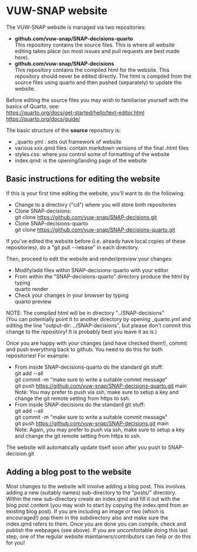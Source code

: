 # VUW-SNAP website

The VUW-SNAP website is managed via two repositories:

 - **github.com/vuw-snap/SNAP-decisions-quarto** <br/>
   This repository contains the source files. This is where all website editing takes place (so most issues and pull requests are best made here).
 - **github.com/vuw-snap/SNAP-decisions** <br/>
   This repository contains the compiled html for the website. This repository should never be edited directly. The html is compiled from the source files using quarto and then pushed (separately) to update the website.

Before editing the source files you may wish to familiarise yourself with the basics of Quarto, see: <br/>
https://quarto.org/docs/get-started/hello/text-editor.html <br/>
https://quarto.org/docs/guide/

The basic structure of the **source** repository is:

 - _quarto.yml : sets out framework of website
 - various xxx.qmd files: contain markdown versions of the final .html files
 - styles.css: where you control some of formatting of the website
 - index.qmd: is the opening/landing page of the website

## Basic instructions for editing the website

If this is your first time editing the website, you'll want to do the following:

 - Change to a directory ("cd") where you will store both repositories
 - Clone SNAP-decisions: <br/>
   git clone https://github.com/vuw-snap/SNAP-decisions.git
 - Clone SNAP-decisions-quarto  <br/>
   git clone https://github.com/vuw-snap/SNAP-decisions-quarto.git

If you've edited the website before (i.e. already have local copies of these repositories), do a "git pull --rebase" in each directory.

Then, proceed to edit the website and render/preview your changes:
   
 - Modify/add files within SNAP-decisions-quarto with your editor
 - From within the "SNAP-decisions-quarto" directory produce the html by typing <br/>
   quarto render
 - Check your changes in your browser by typing <br/>
   quarto preview

NOTE: The compiled html will be in directory "../SNAP-decisions" <br/>
(You can potentially point it to another directory by opening _quarto.yml and editing the line 
"output-dir: ../SNAP-decisions", but please don't commit this change to the repository!
It is probably best you leave it as is.)

Once you are happy with your changes (and have checked them!), commit and push everything back to github. 
You need to do this for both repositories!
For example:

 - From inside SNAP-decisions-quarto do the standard git stuff: <br/>
   git add --all <br/>
   git commit -m "make sure to write a suitable commit message" <br/>
   git push https://github.com/vuw-snap/SNAP-decisions-quarto.git main <br/>
   Note: You may prefer to push via ssh, make sure to setup a key and change the git remote setting from https to ssh.
 - From inside SNAP-decisions do the standard git stuff: <br/>
   git add --all <br/>
   git commit -m "make sure to write a suitable commit message" <br/>
   git push https://github.com/vuw-snap/SNAP-decisions.git main <br/>
   Note: Again, you may prefer to push via ssh, make sure to setup a key and change the git remote setting from https to ssh.
   
The website will automatically update itself soon after you push to SNAP-decision.git

## Adding a blog post to the website

Most changes to the website will involve adding a blog post.
This involves adding a new (suitably names) sub-directory to the "posts/" directory.
Within the new sub-directory create an index.qmd and fill it out with the blog post content 
(you may wish to start by copying the index.qmd from an existing blog post).
If you are including an image or two (which is encouraged!) pop them in the subdirectory also and make sure the index.qmd refers to them.
Once you are done you can compile, check and publish the webpages (see above).
If you are uncomfortable doing this last step, one of the regular website maintainers/contributors can help or do this for you!
